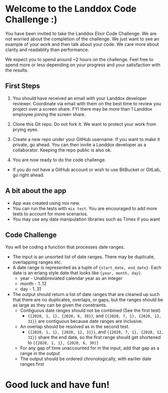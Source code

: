 # Welcome to the Landdox Code Challenge :)

You have been invited to take the Landdox Elixir Code Challenge. We are not worried about the completion of the challenge. We just want to see an example of your work and then talk about your code. We care more about clarity and readablity than performance.

We expect you to spend around ~2 hours on the challenge. Feel free to spend more or less depending on your progress and your satisfaction with the results.

## First Steps

1. You should have received an email with your Landdox developer reviewer. Coordinate via email with them on the best time to review you project over a screen share. FYI there may be more than 1 Landdox employee joining the screen share.

2. Clone this Git repo. Do not fork it. We want to protect your work from prying eyes.

3. Create a new repo under your GitHub username. If you want to make it private, go ahead. You can then invite a Landdox developer as a collaborator. Keeping the repo public is also ok.

4. You are now ready to do the code challenge.

- If you do not have a GitHub account or wish to use BitBucket or GitLab, go right ahead.

## A bit about the app

* App was created using mix new.
* You can run the tests with `mix test`. You are encouraged to add more tests to account for more scenarios.
* You may use any date manipulation libraries such as Timex if you want

## Code Challenge

You will be coding a function that processes date ranges.

- The input is an unsorted list of date ranges. There may be duplicate, overlapping ranges etc.
- A date range is represented as a tuple of `{start_date, end_date}`. Each date is an erlang style date that looks like `{year, month, day}`.
  - year - Unabbreviated calendar year as an integer
  - month - 1..12
  - day - 1..31
- The output should return a list of date ranges that are cleaned up such that there are no duplicates, overlaps, or gaps, but the ranges should be as large as they can be given the constraints. 
  - Contiguous date ranges should not be combined (See the first test)
    - `{{2020, 1, 1}, {2020, 6, 30}}`, and `{{2020, 7, 1}, {2020, 12, 31}}` are contiguous because date ranges are inclusive.
  - An overlap should be resolved as in the second test.
    - `{{2020, 1, 1}, {2020, 12, 31}}`, and `{{2020, 7, 1}, {2020, 12, 31}}` share the end date, so the first range should get shortened to `{{2020, 1, 1}, {2020, 6, 30}}`
  - For any gap of time unaccounted for in the input, add that gap as a range in the output
  - The output should be ordered chronologically, with earlier date ranges first

# Good luck and have fun!

